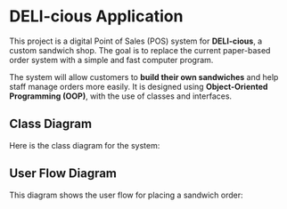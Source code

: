 <!DOCTYPE html>
<html>
<body>
  <h1>DELI-cious Application</h1>
  <p>
    This project is a digital Point of Sales (POS) system for <strong>DELI-cious</strong>, a custom sandwich shop.
    The goal is to replace the current paper-based order system with a simple and fast computer program.
  </p>
  <p>
    The system will allow customers to <strong>build their own sandwiches</strong> and help staff manage orders more easily.
    It is designed using <strong>Object-Oriented Programming (OOP)</strong>, with the use of classes and interfaces.
  </p>
<h2>Class Diagram</h2>
  <p>Here is the class diagram for the system:</p>
<!--   <img src="images/class-diagram.png" alt="Class Diagram" style="max-width: 100%; height: auto;"> -->

  <h2>User Flow Diagram</h2>
  <p>This diagram shows the user flow for placing a sandwich order:</p>
<!--   <img src="images/user-flow-diagram.png" alt="User Flow Diagram" style="max-width: 100%; height: auto;"> -->

</body>
</html>
